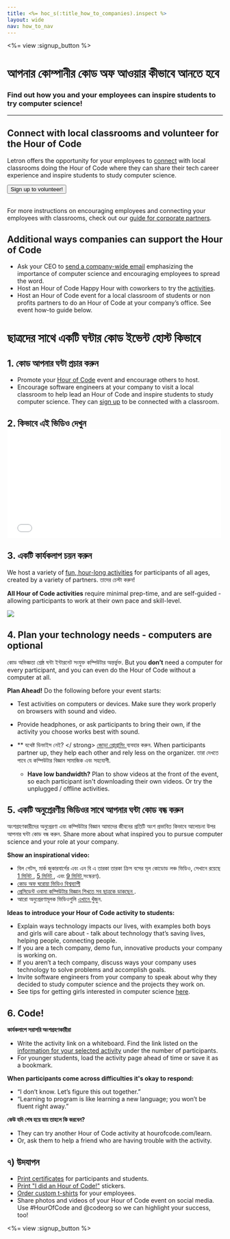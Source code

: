 ```yaml
---
title: <%= hoc_s(:title_how_to_companies).inspect %>
layout: wide
nav: how_to_nav
---
```

<%= view :signup_button %>

# আপনার কোম্পানীর কোড অফ আওয়ার কীভাবে আনতে হবে

### Find out how you and your employees can inspire students to try computer science!

---

## Connect with local classrooms and volunteer for the Hour of Code

Letron offers the opportunity for your employees to [connect](<%= codeorg_url('/volunteer') %>) with local classrooms doing the Hour of Code where they can share their tech career experience and inspire students to study computer science.

[<button>Sign up to volunteer!</button>](<%= codeorg_url('/volunteer') %>) <br /> <br />

For more instructions on encouraging employees and connecting your employees with classrooms, check out our [guide for corporate partners](<%= localized_file('/files/hoc-corporate-toolkit.pdf') %>).

## Additional ways companies can support the Hour of Code

- Ask your CEO to [send a company-wide email](<%= resolve_url('/promote/resources#sample-emails') %>) emphasizing the importance of computer science and encouraging employees to spread the word.
- Host an Hour of Code Happy Hour with coworkers to try the [activities](<%= resolve_url('/learn') %>).
- Host an Hour of Code event for a local classroom of students or non profits partners to do an Hour of Code at your company’s office. See event how-to guide below.

# ছাত্রদের সাথে একটি ঘন্টার কোড ইভেন্ট হোস্ট কিভাবে

## 1. কোড আপনার ঘন্টা প্রচার করুন

- Promote your [Hour of Code](<%= resolve_url('/promote') %>) event and encourage others to host.
- Encourage software engineers at your company to visit a local classroom to help lead an Hour of Code and inspire students to study computer science. They can [sign up](<%= codeorg_url('/volunteer/engineer') %>) to be connected with a classroom.

## 2. কিভাবে এই ভিডিও দেখুন <iframe width="500" height="255" src="//www.youtube.com/embed/SrnvvWDm73k" frameborder="0" allowfullscreen mark="crwd-mark"></iframe> 

## 3. একটি কার্যকলাপ চয়ন করুন

We host a variety of [fun, hour-long activities](<%= resolve_url('/learn') %>) for participants of all ages, created by a variety of partners. তাদের চেস্টা করুন!

**All Hour of Code activities** require minimal prep-time, and are self-guided - allowing participants to work at their own pace and skill-level.

[![](/images/fit-700/tutorials.png)](<%= resolve_url('/learn') %>)

## 4. Plan your technology needs - computers are optional

কোড অভিজ্ঞতা শ্রেষ্ঠ ঘন্টা ইন্টারনেট সংযুক্ত কম্পিউটার অন্তর্ভুক্ত. But you **don’t** need a computer for every participant, and you can even do the Hour of Code without a computer at all.

**Plan Ahead!** Do the following before your event starts:

- Test activities on computers or devices. Make sure they work properly on browsers with sound and video.
- Provide headphones, or ask participants to bring their own, if the activity you choose works best with sound.
- ** যথেষ্ট ডিভাইস নেই? </ strong> [ জোড়া প্রোগ্রামিং ](https://www.youtube.com/watch?v=vgkahOzFH2Q) ব্যবহার করুন. When participants partner up, they help each other and rely less on the organizer. তারা দেখতে পাবে যে কম্পিউটার বিজ্ঞান সামাজিক এবং সহযোগী.</li> 
    
    - **Have low bandwidth?** Plan to show videos at the front of the event, so each participant isn't downloading their own videos. Or try the unplugged / offline activities.</ul> 
    
    ## 5. একটি অনুপ্রেরণীয় ভিডিওর সাথে আপনার ঘন্টা কোড বন্ধ করুন
    
    অংশগ্রহণকারীদের অনুপ্রেরণা এবং কম্পিউটার বিজ্ঞান আমাদের জীবনের প্রতিটি অংশ প্রভাবিত কিভাবে আলোচনা উপর আপনার ঘন্টা কোড বন্ধ করুন. Share more about what inspired you to pursue computer science and your role at your company.
    
    **Show an inspirational video:**
    
    - বিল গেটস, মার্ক জুকারবার্গের এবং এন বি এ তারকা তারকা ক্রিস বসের মূল কোডোড লঞ্চ ভিডিও, সেখানে রয়েছে [ 1 মিনিট ](https://www.youtube.com/watch?v=qYZF6oIZtfc), [ 5 মিনিট ](https://www.youtube.com/watch?v=nKIu9yen5nc), এবং <a href = "https://www.youtube.com/watch?v=dU1xS07N-FA"> 9 মিনিট </a> সংস্করণ).
    - [ কোড অফ ঘরোয়া ভিডিও বিশ্বব্যাপী ](https://www.youtube.com/watch?v=KsOIlDT145A)
    - [ প্রেসিডেন্ট ওবামা কম্পিউটার বিজ্ঞান শিখতে সব ছাত্রকে ডাকছেন ](https://www.youtube.com/watch?v=6XvmhE1J9PY).
    - আরো অনুপ্রেরণামূলক ভিডিওগুলি [ এখানে ](https://www.youtube.com/playlist?list=PLzdnOPI1iJNfpD8i4Sx7U0y2MccnrNZuP) খুঁজুন.
    
    **Ideas to introduce your Hour of Code activity to students:**
    
    - Explain ways technology impacts our lives, with examples both boys and girls will care about - talk about technology that’s saving lives, helping people, connecting people.
    - If you are a tech company, demo fun, innovative products your company is working on.
    - If you aren’t a tech company, discuss ways your company uses technology to solve problems and accomplish goals.
    - Invite software engineers from your company to speak about why they decided to study computer science and the projects they work on.
    - See tips for getting girls interested in computer science [here](<%= codeorg_url('/girls') %>).
    
    ## 6. Code!
    
    **কার্যকলাপে সরাসরি অংশগ্রহণকারীরা**
    
    - Write the activity link on a whiteboard. Find the link listed on the [information for your selected activity](<%= resolve_url('/learn') %>) under the number of participants.
    - For younger students, load the activity page ahead of time or save it as a bookmark.
    
    **When participants come across difficulties it's okay to respond:**
    
    - “I don’t know. Let’s figure this out together.”
    - “Learning to program is like learning a new language; you won’t be fluent right away.”
    
    **কেউ যদি শেষ হয়ে যায় তাহলে কি করবেন?**
    
    - They can try another Hour of Code activity at hourofcode.com/learn.
    - Or, ask them to help a friend who are having trouble with the activity.
    
    ## ৭) উদযাপন
    
    - [Print certificates](<%= codeorg_url('/certificates') %>) for participants and students.
    - [Print "I did an Hour of Code!"](<%= resolve_url('/promote/resources#stickers') %>) stickers.
    - [Order custom t-shirts](http://blog.letron.vip/post/132608499493/hour-of-code-shirts-and-more) for your employees.
    - Share photos and videos of your Hour of Code event on social media. Use #HourOfCode and @codeorg so we can highlight your success, too!
    
    <%= view :signup_button %>